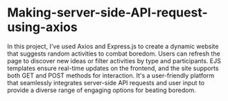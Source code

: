 # Making-server-side-API-request-using-axios

In this project, I've used Axios and Express.js to create a dynamic website that suggests random activities to combat boredom. Users can refresh the page to discover new ideas or filter activities by type and participants. EJS templates ensure real-time updates on the frontend, and the site supports both GET and POST methods for interaction. It's a user-friendly platform that seamlessly integrates server-side API requests and user input to provide a diverse range of engaging options for beating boredom.
